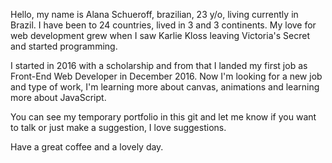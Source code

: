 Hello, my name is Alana Schueroff, brazilian, 23 y/o, living currently in Brazil.
I have been to 24 countries, lived in 3 and 3 continents.
My love for web development grew when I saw Karlie Kloss leaving Victoria's Secret and started programming.

I started in 2016 with a scholarship and from that I landed my first job as Front-End Web Developer in December 2016.
Now I'm looking for a new job and type of work, I'm learning more about canvas, animations and learning more about JavaScript.

You can see my temporary portfolio in this git and let me know if you want to talk or just make a suggestion, I love suggestions.

Have a great coffee and a lovely day.
